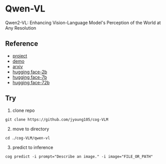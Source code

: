 # Qwen-VL

Qwen2-VL: Enhancing Vision-Language Model's Perception of the World at Any Resolution

## Reference

- [project](https://qwenlm.github.io/blog/qwen2-vl/)
- [demo](https://huggingface.co/spaces/Qwen/Qwen2-VL)
- [arxiv](https://arxiv.org/abs/2409.12191)
- [hugging face-2b](https://huggingface.co/Qwen/Qwen2-VL-2B-Instruct)
- [hugging face-7b](https://huggingface.co/Qwen/Qwen2-VL-7B-Instruct)
- [hugging face-72b](https://huggingface.co/Qwen/Qwen2-VL-72B-Instruct)

## Try

1. clone repo
```
git clone https://github.com/jyoung105/cog-VLM
```

2. move to directory
```
cd ./cog-VLM/qwen-vl
```

<!-- 3. download weights before deployment
```
cog run script/download-weights
``` -->

3. predict to inference
```
cog predict -i prompt="Describe an image." -i image="FILE_OR_PATH"
```